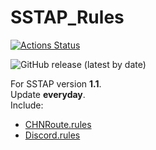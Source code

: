 # SSTAP_Rules
[![Actions Status](https://github.com/Ricky-Hao/SSTAP_Rules/workflows/SSTAP%20Rules%20Builder/badge.svg)](https://github.com/Ricky-Hao/SSTAP_Rules/actions)

![GitHub release (latest by date)](https://img.shields.io/github/v/release/Ricky-Hao/SSTAP_Rules)

For SSTAP version **1.1**.  
Update **everyday**.  
Include: 
* [CHNRoute.rules](https://github.com/Ricky-Hao/SSTAP_Rules/releases/download/Latest/CHNRoute.rules)
* [Discord.rules](https://github.com/Ricky-Hao/SSTAP_Rules/releases/download/Latest/Discord.rules)
